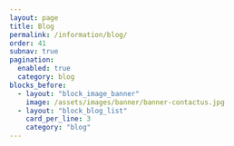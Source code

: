 ```yaml
---
layout: page
title: Blog
permalink: /information/blog/
order: 41
subnav: true
pagination: 
  enabled: true
  category: blog
blocks_before:
  - layout: "block_image_banner"
    image: /assets/images/banner/banner-contactus.jpg
  - layout: "block_blog_list"
    card_per_line: 3
    category: "blog"
---
```

